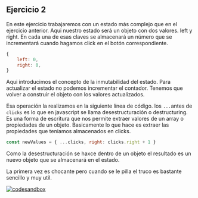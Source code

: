 ## Ejercicio 2 
En este ejercicio trabajaremos con un estado más complejo que en el ejercicio anterior. Aqui nuestro estado será un objeto con dos valores. left y right. En cada una de esas claves se almacenará un número que se incrementará cuando hagamos click en el botón correspondiente.

```javascript
{ 
    left: 0,
    right: 0,
}
```

Aqui introducimos el concepto de la inmutabilidad del estado. Para actualizar el estado no podemos incrementar el contador. Tenemos que volver a construir el objeto con los valores actualizados.

Esa operación la realizamos en la siguiente línea de código. los `...`antes de `clicks` es lo que en javascript se llama desestructuración o destructuring. Es una forma de escritura que nos permite extraer valores de un array o propiedades de un objeto. Basicamente lo que hace es extraer las propiedades que teniamos almacenados en clicks. 

```javascript
const newValues = { ...clicks, right: clicks.right + 1 }
```

Como la desestructuración se haxce dentro de un objeto el resultado es un nuevo objeto que se almacenará en el estado.

La primera vez es chocante pero cuando se le pilla el truco es bastante sencillo y muy util.

[![codesandbox](https://codesandbox.io/static/img/play-codesandbox.svg)](https://codesandbox.io/p/github/HugoLebredo/react_tutorial/ejercicio2)